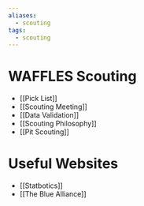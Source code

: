 ```yaml
---
aliases:
  - scouting
tags:
  - scouting
---
```

# WAFFLES Scouting

- [[Pick List]]
- [[Scouting Meeting]]
- [[Data Validation]]
- [[Scouting Philosophy]]
- [[Pit Scouting]]
# Useful Websites

- [[Statbotics]]
- [[The Blue Alliance]]